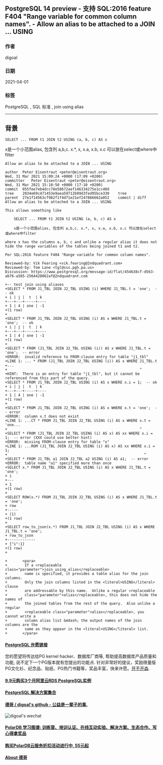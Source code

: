 ## PostgreSQL 14 preview - 支持 SQL:2016 feature F404 "Range variable for common column names". - Allow an alias to be attached to a JOIN ... USING   
      
### 作者      
digoal      
      
### 日期      
2021-04-01      
      
### 标签      
PostgreSQL , SQL 标准 , join using alias    
      
----      
      
## 背景      
  
```SELECT ... FROM t1 JOIN t2 USING (a, b, c) AS x```  
      
x是一个小范围alias, 包含列 a,b,c. x.*, x, x.a, x.b, x.c 可以放在select或where中filter   
  
```  
Allow an alias to be attached to a JOIN ... USING  
  
author	Peter Eisentraut <peter@eisentraut.org>	  
Wed, 31 Mar 2021 15:09:24 +0000 (17:09 +0200)  
committer	Peter Eisentraut <peter@eisentraut.org>	  
Wed, 31 Mar 2021 15:10:50 +0000 (17:10 +0200)  
commit	055fee7eb4dcc78e58672aef146334275e1cc40d  
tree	2034e69c471453e9aea59712b09d3fed95bce330	tree  
parent	27e1f14563cf982f1f4d71e21ef247866662a052	commit | diff  
Allow an alias to be attached to a JOIN ... USING  
  
This allows something like  
  
    SELECT ... FROM t1 JOIN t2 USING (a, b, c) AS x  
  
    x是一个小范围alias, 包含列 a,b,c. x.*, x, x.a, x.b, x.c 可以放在select或where中filter   
  
where x has the columns a, b, c and unlike a regular alias it does not  
hide the range variables of the tables being joined t1 and t2.  
  
Per SQL:2016 feature F404 "Range variable for common column names".  
  
Reviewed-by: Vik Fearing <vik.fearing@2ndquadrant.com>  
Reviewed-by: Tom Lane <tgl@sss.pgh.pa.us>  
Discussion: https://www.postgresql.org/message-id/flat/454638cf-d563-ab76-a585-2564428062af@2ndquadrant.com  
```  
  
```  
+-- test join using aliases  
+SELECT * FROM J1_TBL JOIN J2_TBL USING (i) WHERE J1_TBL.t = 'one';  -- ok  
+ i | j |  t  | k    
+---+---+-----+----  
+ 1 | 4 | one | -1  
+(1 row)  
+  
+SELECT * FROM J1_TBL JOIN J2_TBL USING (i) AS x WHERE J1_TBL.t = 'one';  -- ok  
+ i | j |  t  | k    
+---+---+-----+----  
+ 1 | 4 | one | -1  
+(1 row)  
+  
+SELECT * FROM (J1_TBL JOIN J2_TBL USING (i)) AS x WHERE J1_TBL.t = 'one';  -- error  
+ERROR:  invalid reference to FROM-clause entry for table "j1_tbl"  
+LINE 1: ... * FROM (J1_TBL JOIN J2_TBL USING (i)) AS x WHERE J1_TBL.t =...  
+                                                             ^  
+HINT:  There is an entry for table "j1_tbl", but it cannot be referenced from this part of the query.  
+SELECT * FROM J1_TBL JOIN J2_TBL USING (i) AS x WHERE x.i = 1;  -- ok  
+ i | j |  t  | k    
+---+---+-----+----  
+ 1 | 4 | one | -1  
+(1 row)  
+  
+SELECT * FROM J1_TBL JOIN J2_TBL USING (i) AS x WHERE x.t = 'one';  -- error  
+ERROR:  column x.t does not exist  
+LINE 1: ...CT * FROM J1_TBL JOIN J2_TBL USING (i) AS x WHERE x.t = 'one...  
+                                                             ^  
+SELECT * FROM (J1_TBL JOIN J2_TBL USING (i) AS x) AS xx WHERE x.i = 1;  -- error (XXX could use better hint)  
+ERROR:  missing FROM-clause entry for table "x"  
+LINE 1: ...ROM (J1_TBL JOIN J2_TBL USING (i) AS x) AS xx WHERE x.i = 1;  
+                                                               ^  
+SELECT * FROM J1_TBL a1 JOIN J2_TBL a2 USING (i) AS a1;  -- error  
+ERROR:  table name "a1" specified more than once  
+SELECT x.* FROM J1_TBL JOIN J2_TBL USING (i) AS x WHERE J1_TBL.t = 'one';  
+ i   
+---  
+ 1  
+(1 row)  
+  
+SELECT ROW(x.*) FROM J1_TBL JOIN J2_TBL USING (i) AS x WHERE J1_TBL.t = 'one';  
+ row   
+-----  
+ (1)  
+(1 row)  
+  
+SELECT row_to_json(x.*) FROM J1_TBL JOIN J2_TBL USING (i) AS x WHERE J1_TBL.t = 'one';  
+ row_to_json   
+-------------  
+ {"i":1}  
+(1 row)  
+  
```  
  
```  
+       <para>  
+        If a <replaceable class="parameter">join_using_alias</replaceable>  
+        name is specified, it provides a table alias for the join columns.  
+        Only the join columns listed in the <literal>USING</literal> clause  
+        are addressable by this name.  Unlike a regular <replaceable  
+        class="parameter">alias</replaceable>, this does not hide the names of  
+        the joined tables from the rest of the query.  Also unlike a regular  
+        <replaceable class="parameter">alias</replaceable>, you cannot write a  
+        column alias list &mdash; the output names of the join columns are the  
+        same as they appear in the <literal>USING</literal> list.  
+       </para>  
```  
  
     
      
  
#### [PostgreSQL 许愿链接](https://github.com/digoal/blog/issues/76 "269ac3d1c492e938c0191101c7238216")
您的愿望将传达给PG kernel hacker、数据库厂商等, 帮助提高数据库产品质量和功能, 说不定下一个PG版本就有您提出的功能点. 针对非常好的提议，奖励限量版PG文化衫、纪念品、贴纸、PG热门书籍等，奖品丰富，快来许愿。[开不开森](https://github.com/digoal/blog/issues/76 "269ac3d1c492e938c0191101c7238216").  
  
  
#### [9.9元购买3个月阿里云RDS PostgreSQL实例](https://www.aliyun.com/database/postgresqlactivity "57258f76c37864c6e6d23383d05714ea")
  
  
#### [PostgreSQL 解决方案集合](https://yq.aliyun.com/topic/118 "40cff096e9ed7122c512b35d8561d9c8")
  
  
#### [德哥 / digoal's github - 公益是一辈子的事.](https://github.com/digoal/blog/blob/master/README.md "22709685feb7cab07d30f30387f0a9ae")
  
  
![digoal's wechat](../pic/digoal_weixin.jpg "f7ad92eeba24523fd47a6e1a0e691b59")
  
  
#### [PolarDB 学习图谱: 训练营、培训认证、在线互动实验、解决方案、生态合作、写心得拿奖品](https://www.aliyun.com/database/openpolardb/activity "8642f60e04ed0c814bf9cb9677976bd4")
  
  
#### [购买PolarDB云服务折扣活动进行中, 55元起](https://www.aliyun.com/activity/new/polardb-yunparter?userCode=bsb3t4al "e0495c413bedacabb75ff1e880be465a")
  
  
#### [About 德哥](https://github.com/digoal/blog/blob/master/me/readme.md "a37735981e7704886ffd590565582dd0")
  

